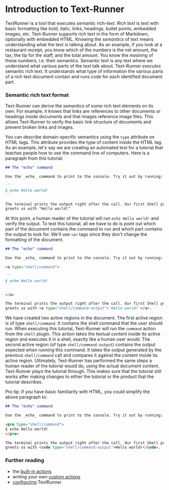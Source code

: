 # Introduction to Text-Runner

TextRunner is a tool that executes semantic rich-text. _Rich text_ is text with
basic formatting like bold, italic, links, headings, bullet points, embedded
images, etc. Text-Runner supports rich text in the form of Markdown, optionally
with embedded HTML. Knowing the _semantics_ of text means understanding what the
text is talking about. As an example, if you look at a restaurant receipt, you
know which of the numbers is the net amount, the tax, the tip for the staff, and
the total amount. You know the _meaning_ of these numbers, i.e. their semantics.
Semantic text is any text where we understand what various parts of the text
talk about. Text-Runner _executes_ semantic rich text. It understands what type
of information the various parts of a rich text document contain and runs code
for each identified document part.

### Semantic rich text format

Text-Runner can derive the semantics of some rich text elements on its own. For
example, it knows that links are references to other documents or headings
inside documents and that images reference image files. This allows Text-Runner
to verify the basic link structure of documents and prevent broken links and
images.

You can describe domain-specific semantics using the `type` attribute on HTML
tags. This attribute provides the type of content inside the HTML tag. As an
example, let's say we are creating an automated test for a tutorial that teaches
people how to use the command line of computers. Here is a paragraph from this
tutorial:

````markdown
## The "echo" command

Use the _echo_ command to print to the console. Try it out by running:

```
$ echo Hello world!
```

The terminal prints the output right after the call. Our first Shell program
greets us with "Hello world!"
````

At this point, a human reader of the tutorial will run `echo Hello world!` and
verify the output. To test this tutorial, all we have to do is point out which
part of the document contains the command to run and which part contains the
output to look for. We'll use `<a>` tags since they don't change the formatting
of the document.

<a type="extension/runnable-region">

````markdown
## The "echo" command

Use the _echo_ command to print to the console. Try it out by running:

<a type="shell/command">

```
$ echo Hello world!
```

</a>

The terminal prints the output right after the call. Our first Shell program
greets us with <a type="shell/command-output">`Hello world!`</a>.
````

</a>

We have created two active regions in the document. The first active region is
of type `shell/command`. It contains the shell command that the user should run.
When executing this tutorial, Text-Runner will run the `command` action from the
`shell` plugin. This action takes the textual content inside its active region
and executes it in a shell, exactly like a human user would. The second active
region (of type `shell/command-output`) contains the output expected when
running this command. It takes the output generated by the previous
`shell/command` call and compares it against the content inside its active
region. Ultimately, Text-Runner has performed the same steps a human reader of
the tutorial would do, using the actual document content. Text-Runner plays the
tutorial through. This makes sure that the tutorial still works after making
changes to either the tutorial or the product that the tutorial describes.

Pro tip: if you have basic familiarity with HTML, you could simplify the above
paragraph to:

<a type="extension/runnable-region">

```markdown
## The "echo" command

Use the _echo_ command to print to the console. Try it out by running:

<pre type="shell/command">
$ echo Hello world!
</pre>

The terminal prints the output right after the call. Our first Shell program
greets us with <code type="shell/command-output">Hello world!</code>.
```

</a>

### Further reading

- the [built-in actions](built-in-actions.md)
- writing your own [custom actions](user-defined-actions.md)
- [configuring](configuration.md) TextRunner
